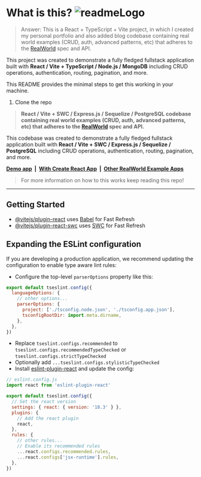 # What is this? ![readmeLogo](https://github.com/user-attachments/assets/952cd8c9-7c15-41b7-9da0-a83186991296)
> Answer: This is a React + TypeScript + Vite project, in which I created my personal portfolio and also added blog codebase containing real world examples (CRUD, auth, advanced patterns, etc) that adheres to the [RealWorld](https://realworld.io/) spec and API.

This project was created to demonstrate a fully fledged fullstack application built with **React / Vite + TypeScript / Node.js / MongoDB** including CRUD operations, authentication, routing, pagination, and more.

This README provides the minimal steps to get this working in your machine.

1. Clone the repo

> **React / Vite + SWC / Express.js / Sequelize / PostgreSQL codebase containing real world examples (CRUD, auth, advanced patterns, etc) that adheres to the [RealWorld](https://realworld.io/) spec and API.**

This codebase was created to demonstrate a fully fledged fullstack application built with **React / Vite + SWC / Express.js / Sequelize / PostgreSQL** including CRUD operations, authentication, routing, pagination, and more.

**[Demo app](https://conduit-realworld-example-app.fly.dev/)&nbsp;&nbsp;|&nbsp;&nbsp;[With Create React App](https://github.com/TonyMckes/conduit-realworld-example-app/tree/create-react-app)&nbsp;&nbsp;|&nbsp;&nbsp;[Other RealWorld Example Apps](https://codebase.show/projects/realworld?category=fullstack)**

> For more information on how to this works keep reading this repo!

---

## Getting Started

- [@vitejs/plugin-react](https://github.com/vitejs/vite-plugin-react/blob/main/packages/plugin-react/README.md) uses [Babel](https://babeljs.io/) for Fast Refresh
- [@vitejs/plugin-react-swc](https://github.com/vitejs/vite-plugin-react-swc) uses [SWC](https://swc.rs/) for Fast Refresh

## Expanding the ESLint configuration

If you are developing a production application, we recommend updating the configuration to enable type aware lint rules:

- Configure the top-level `parserOptions` property like this:

```js
export default tseslint.config({
  languageOptions: {
    // other options...
    parserOptions: {
      project: ['./tsconfig.node.json', './tsconfig.app.json'],
      tsconfigRootDir: import.meta.dirname,
    },
  },
})
```

- Replace `tseslint.configs.recommended` to `tseslint.configs.recommendedTypeChecked` or `tseslint.configs.strictTypeChecked`
- Optionally add `...tseslint.configs.stylisticTypeChecked`
- Install [eslint-plugin-react](https://github.com/jsx-eslint/eslint-plugin-react) and update the config:

```js
// eslint.config.js
import react from 'eslint-plugin-react'

export default tseslint.config({
  // Set the react version
  settings: { react: { version: '18.3' } },
  plugins: {
    // Add the react plugin
    react,
  },
  rules: {
    // other rules...
    // Enable its recommended rules
    ...react.configs.recommended.rules,
    ...react.configs['jsx-runtime'].rules,
  },
})
```
